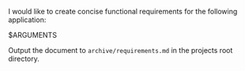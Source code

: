 I would like to create concise functional requirements for the following application:

<requirements>
  $ARGUMENTS
</requirements>

Output the document to `archive/requirements.md` in the projects root directory.
